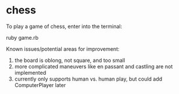 # chess

To play a game of chess, enter into the terminal: 

ruby game.rb

Known issues/potential areas for improvement: 
1) the board is oblong, not square, and too small
2) more complicated maneuvers like en passant and castling are not implemented
3) currently only supports human vs. human play, but could add ComputerPlayer later

